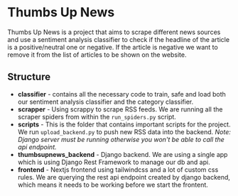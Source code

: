 # Thumbs Up News

Thumbs Up News is a project that aims to scrape different news sources and use a sentiment analysis classifier to check if the headline of the article is a positive/neutral one or negative. If the article is negative we want to remove it from the list of articles to be shown on the website.

## Structure

- **classifier** - contains all the necessary code to train, safe and load both our sentiment analysis classifier and the category classifier.
- **scrapper** - Using scrappy to scrape RSS feeds. We are running all the scraper spiders from within the `run_spiders.py` script.
- **scripts** - This is the folder that contains important scripts for the project. We run `upload_backend.py` to push new RSS data into the backend. _Note: Django server must be running otherwise you won't be able to call the api endpoint._
- **thumbsupnews_backend** - Django backend. We are using a single app which is using Django Rest Framework to manage our db and api.
- **frontend** - Nextjs frontend using tailwindcss and a lot of custom css rules. We are querying the rest api endpoint created by django backend, which means it needs to be working before we start the frontent.
